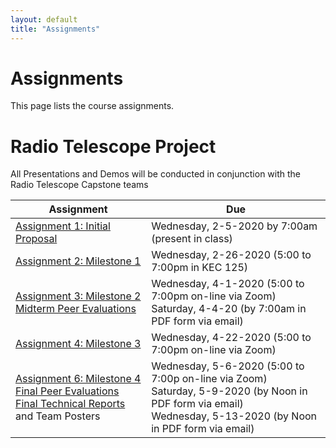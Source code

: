 ```yaml
---
layout: default
title: "Assignments"
---
```


# Assignments

This page lists the course assignments.

# Radio Telescope Project
All Presentations and Demos will be conducted in conjunction with the Radio Telescope Capstone teams

Assignment | Due
---------- | ---
[Assignment 1: Initial Proposal](assign01.html) | Wednesday, 2-5-2020 by 7:00am (present in class)
[Assignment 2: Milestone 1](assign02.html) | Wednesday, 2-26-2020 (5:00 to 7:00pm in KEC 125)
[Assignment 3: Milestone 2](assign03.html) <br> [Midterm Peer Evaluations](PeerReview.pdf) | Wednesday, 4-1-2020 (5:00 to 7:00pm on-line via Zoom) <br> Saturday, 4-4-20 (by 7:00am in PDF form via email)
[Assignment 4: Milestone 3](assign04.html) | Wednesday, 4-22-2020 (5:00 to 7:00pm on-line via Zoom)
[Assignment 6: Milestone 4](assign06.html) <br> [Final Peer Evaluations](PeerReview.pdf) <br> [Final Technical Reports](finalreport.html) and Team Posters | Wednesday, 5-6-2020 (5:00 to 7:00p on-line via Zoom) <br> Saturday, 5-9-2020 (by Noon in PDF form via email) <br> Wednesday, 5-13-2020 (by Noon in PDF form via email)

<!-- vim:set wrap: -->
<!-- vim:set linebreak: -->
<!-- vim:set nolist: -->
